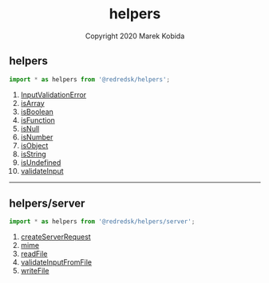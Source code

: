<h1 align="center">helpers</h1>
<p align="center">Copyright 2020 Marek Kobida</p>

## helpers

```ts
import * as helpers from '@redredsk/helpers';
```

1. [InputValidationError](./private/types/InputValidationError.ts)
1. [isArray](./private/types/isArray.ts)
1. [isBoolean](./private/types/isBoolean.ts)
1. [isFunction](./private/types/isFunction.ts)
1. [isNull](./private/types/isNull.ts)
1. [isNumber](./private/types/isNumber.ts)
1. [isObject](./private/types/isObject.ts)
1. [isString](./private/types/isString.ts)
1. [isUndefined](./private/types/isUndefined.ts)
1. [validateInput](./private/types/validateInput.ts)

---

## helpers/server

```ts
import * as helpers from '@redredsk/helpers/server';
```

1. [createServerRequest](./private/createServerRequest.ts)
1. [mime](./private/mime.ts)
1. [readFile](./private/readFile.ts)
1. [validateInputFromFile](./private/types/validateInputFromFile.ts)
1. [writeFile](./private/writeFile.ts)
